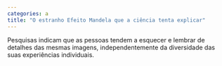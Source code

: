 ```yaml
---
categories: a
title: "O estranho Efeito Mandela que a ciência tenta explicar"
---
```

Pesquisas indicam que as pessoas tendem a esquecer e lembrar de detalhes das mesmas imagens, independentemente da diversidade das suas experiências individuais.